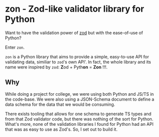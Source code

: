 # zon - Zod-like validator library for Python

Want to have the validation power of [zod](https://zod.dev/) but with the ease-of-use of Python?

Enter `zon`.

`zon` is a Python library that aims to provide a simple, easy-to-use API for validating data, similiar to `zod`'s own API'. In fact, the whole library and its name were inspired by `zod`: **Z**od + Pyth**on** = **Zon** !!!.

## Why

While doing a project for college, we were using both Python and JS/TS in the code-base. We were also using a JSON-Schema document to define a data schema for the data that we would be consuming.

There exists tooling that allows for one schema to generate TS types and from that Zod validator code, but there was nothing of the sort for Python. What's more, none of the validation libraries I found for Python had an API that was as easy to use as Zod's. So, I set out to build it.